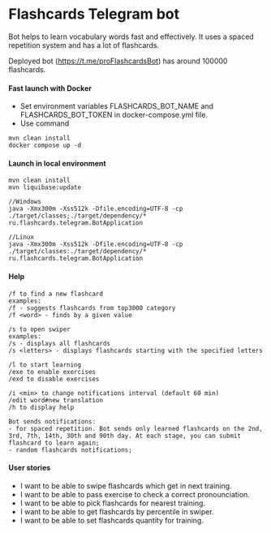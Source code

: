 # Flashcards Telegram bot
Bot helps to learn vocabulary words fast and effectively. It uses a spaced repetition system and has a lot of flashcards.

Deployed bot (https://t.me/proFlashcardsBot) has around 100000 flashcards.


#### Fast launch with Docker 
- Set environment variables FLASHCARDS_BOT_NAME and FLASHCARDS_BOT_TOKEN in docker-compose.yml file.
- Use command
```
mvn clean install
docker compose up -d
```

#### Launch in local environment  
```
mvn clean install
mvn liquibase:update

//Windows
java -Xmx300m -Xss512k -Dfile.encoding=UTF-8 -cp ./target/classes;./target/dependency/* ru.flashcards.telegram.BotApplication

//Linux
java -Xmx300m -Xss512k -Dfile.encoding=UTF-8 -cp ./target/classes:./target/dependency/* ru.flashcards.telegram.BotApplication
```

#### Help
```
/f to find a new flashcard
examples:
/f - suggests flashcards from top3000 category
/f <word> - finds by a given value

/s to open swiper
examples:
/s - displays all flashcards
/s <letters> - displays flashcards starting with the specified letters

/l to start learning
/exe to enable exercises 
/exd to disable exercises 

/i <min> to change notifications interval (default 60 min) 
/edit word#new translation 
/h to display help

Bot sends notifications:
- for spaced repetition. Bot sends only learned flashcards on the 2nd, 3rd, 7th, 14th, 30th and 90th day. At each stage, you can submit flashcard to learn again;
- random flashcards notifications;
```

#### User stories

- I want to be able to swipe flashcards which get in next training.
- I want to be able to pass exercise to check a correct pronounciation.
- I want to be able to pick flashcards for nearest training.
- I want to be able to get flashcards by percentile in swiper.
- I want to be able to set flashcards quantity for training.


 
  
   
